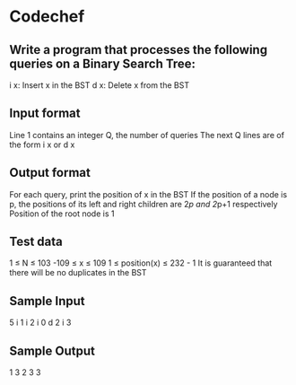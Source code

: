 # Codechef

## Write a program that processes the following queries on a Binary Search Tree:
  i x: Insert x in the BST
  d x: Delete x from the BST
  
## Input format
  Line 1 contains an integer Q, the number of queries
  The next Q lines are of the form i x or d x
  
## Output format
  For each query, print the position of x in the BST
  If the position of a node is p, the positions of its left and right children are 2*p and 2*p+1 respectively
  Position of the root node is 1
  
## Test data
  1 ≤ N ≤ 103
  -109 ≤ x ≤ 109
  1 ≤ position(x) ≤ 232 - 1
  It is guaranteed that there will be no duplicates in the BST
  
## Sample Input

5
i 1
i 2
i 0
d 2
i 3
	
## Sample Output

1
3
2
3
3

